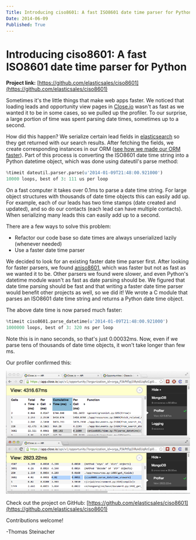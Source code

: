 ```yaml
---
Title: Introducing ciso8601: A fast ISO8601 date time parser for Python
Date: 2014-06-09
Published: True
---
```


Introducing ciso8601: A fast ISO8601 date time parser for Python
================================================================

**Project link:** [https://github.com/elasticsales/ciso8601](https://github.com/elasticsales/ciso8601)

Sometimes it's the little things that make web apps faster. We noticed that loading leads and opportunity view pages in [Close.io](http://close.io/) wasn't as fast as we wanted it to be in some cases, so we pulled up the profiler. To our surprise, a large portion of time was spent parsing date times, sometimes up to a second. 

How did this happen? We serialize certain lead fields in [elasticsearch](http://elasticsearch.org/) so they get returned with our search results. After fetching the fields, we create corresponding instances in our ORM ([see how we made our ORM faster](https://hack.close.io/posts/mongomallard)). Part of this process is converting the ISO8601 date time string into a Python datetime object, which was done using dateutil's parse method:

```python
%timeit dateutil.parser.parse(u'2014-01-09T21:48:00.921000')
10000 loops, best of 3: 111 us per loop
```

On a fast computer it takes over 0.1ms to parse a date time string. For large object structures with thousands of date time objects this can easily add up. For example, each of our leads has two time stamps (date created and updated), and so do our contacts (each lead can have multiple contacts). When serializing many leads this can easily add up to a second.

There are a few ways to solve this problem:

* Refactor our code base so date times are always unserialized lazily (whenever needed)
* Use a faster date time parser

We decided to look for an existing faster date time parser first. After looking for faster parsers, we found [aniso8601](https://bitbucket.org/nielsenb/aniso8601), which was faster but not as fast as we wanted it to be. Other parsers we found were slower, and even Python's datetime module wasn't as fast as date parsing should be. We figured that date time parsing should be fast and that writing a faster date time parser would benefit other projects as well, so we did it! We wrote a C module that parses an ISO8601 date time string and returns a Python date time object.

The above date time is now parsed much faster:

```python
%timeit ciso8601.parse_datetime(u'2014-01-09T21:48:00.921000')
1000000 loops, best of 3: 320 ns per loop
```

Note this is in nano seconds, so that's just 0.00032ms. Now, even if we parse tens of thousands of date time objects, it won't take longer than few ms.

Our profiler confirmed this:

[![profiler](/static/ciso8601/profiler.png)](/static/ciso8601/profiler.png)

Check out the project on GitHub: [https://github.com/elasticsales/ciso8601](https://github.com/elasticsales/ciso8601)

Contributions welcome!

-Thomas Steinacher
